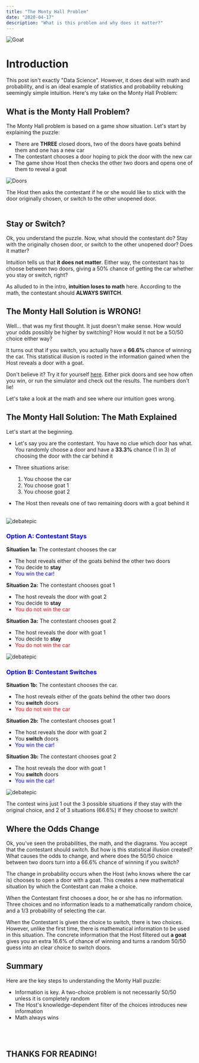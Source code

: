 ```yaml
---
title: "The Monty Hall Problem"
date: "2020-04-17"
description: "What is this problem and why does it matter?"
---
```

![](/Plots/MontyHallgoat.jpg "Goat")  
<h1> Introduction </h1>

This post isn't exactly "Data Science". However, it does deal with math and probability, and is an ideal example of statistics and probability rebuking seemingly simple intuition. Here's my take on the Monty Hall Problem:



## What is the Monty Hall Problem?

The Monty Hall problem is based on a game show situation. Let's start by explaining the puzzle:

- There are **THREE** closed doors, two of the doors have goats behind them and one has a new car
- The contestant chooses a door hoping to pick the door with the new car
- The game show Host then checks the other two doors and opens one of them to reveal a goat

![Doors](/Plots/MontyHalldoors.jpg "Doors")  

The Host then asks the contestant if he or she would like to stick with the door originally chosen, or switch to the other unopened door.
<br><br/>


## Stay or Switch?

Ok, you understand the puzzle. Now, what should the contestant do? Stay with the originally chosen door, or switch to the other unopened door? Does it matter?

Intuition tells us that **it does not matter**. Either way, the contestant has to choose between two doors, giving a 50% chance of getting the car whether you stay or switch, right? 

As alluded to in the intro, **intuition loses to math** here. According to the math, the contestant should **ALWAYS SWITCH**.

## The Monty Hall Solution is WRONG!

Well... that was my first thought. It just doesn't make sense. How would your odds possibly be higher by switching? How would it not be a 50/50 choice either way?

It turns out that if you switch, you actually have a **66.6%** chance of winning the car. This statistical illusion is rooted in the information gained when the Host reveals a door with a goat.

Don't believe it? Try it for yourself [here](https://www.mathwarehouse.com/monty-hall-simulation-online/). Either pick doors and see how often you win, or run the simulator and check out the results. The numbers don't lie!

Let's take a look at the math and see where our intuition goes wrong.

## The Monty Hall Solution: The Math Explained

Let's start at the beginning.

- Let's say you are the contestant. You have no clue which door has what. You randomly choose a door and have a **33.3%** chance (1 in 3) of choosing the door with the car behind it

- Three situations arise:
    1) You choose the car
    2) You choose goat 1
    3) You choose goat 2

- The Host then reveals one of two remaining doors with a goat behind it
<br><br/>

![debatepic](/Plots/MontyHallexample.png "Logo Title Text 1")  

### <span style="color:blue">Option A: Contestant **Stays**</span>

**Situation 1a:** The contestant chooses the car

- The host reveals either of the goats behind the other two doors
- You decide to **stay**
- <span style="color:blue">You win the car!</span>

**Situation 2a:** The contestant chooses goat 1

- The host reveals the door with goat 2
- You decide to **stay**
- <span style="color:red">You do not win the car</span>

**Situation 3a:** The contestant chooses goat 2

- The host reveals the door with goat 1
- You decide to **stay**
- <span style="color:red">You do not win the car</span>

![debatepic](/Plots/MontyHallstay.png "Logo Title Text 1")  

### <span style="color:blue">Option B: Contestant **Switches**</span>

**Situation 1b:** The contestant chooses the car. 

- The host reveals either of the goats behind the other two doors
- You **switch** doors
- <span style="color:red">You do not win the car</span>

**Situation 2b:** The contestant chooses goat 1

- The host reveals the door with goat 2
- You **switch** doors
- <span style="color:blue">You win the car!</span>


**Situation 3b:** The contestant chooses goat 2

- The host reveals the door with goat 1
- You **switch** doors
- <span style="color:blue">You win the car!</span>

![debatepic](/Plots/MontyHallswitch.png "Logo Title Text 1")  

The contest wins just 1 out the 3 possible situations if they stay with the original choice, and 2 of 3 situations (66.6%) if they choose to switch! 

## Where the Odds Change

Ok, you've seen the probabilities, the math, and the diagrams. You accept that the contestant should switch. But how is this statistical illusion created? What causes the odds to change, and where does the 50/50 choice between two doors turn into a 66.6% chance of winning if you switch?

The change in probability occurs when the Host (who knows where the car is) chooses to open a door with a goat. This creates a new mathematical situation by which the Contestant can make a choice.

When the Contestant first chooses a door, he or she has no information. Three choices and no information leads to a mathematically random choice, and a 1/3 probability of selecting the car.

When the Contestant is given the choice to switch, there is two choices. However, unlike the first time, there is mathematical information to be used in this situation. The concrete information that the Host filtered out **a goat** gives you an extra 16.6% of chance of winning and turns a random 50/50 guess into an clear choice to switch doors.

## Summary

Here are the key steps to understanding the Monty Hall puzzle:

- Information is key. A two-choice problem is not necessarily 50/50 unless it is completely random
- The Host's knowledge-dependent filter of the choices introduces new information
- Math always wins


<br><br/>
## THANKS FOR READING!



